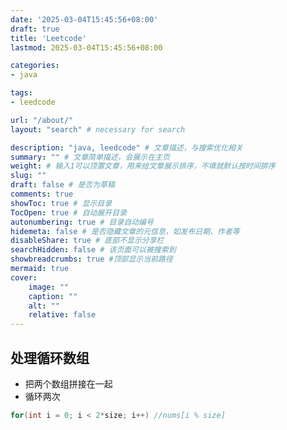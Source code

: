 ```yaml
---
date: '2025-03-04T15:45:56+08:00'
draft: true
title: 'Leetcode'
lastmod: 2025-03-04T15:45:56+08:00

categories:
- java

tags:
- leedcode

url: "/about/"
layout: "search" # necessary for search

description: "java, leedcode" # 文章描述，与搜索优化相关
summary: "" # 文章简单描述，会展示在主页
weight: # 输入1可以顶置文章，用来给文章展示排序，不填就默认按时间排序
slug: ""
draft: false # 是否为草稿
comments: true
showToc: true # 显示目录
TocOpen: true # 自动展开目录
autonumbering: true # 目录自动编号
hidemeta: false # 是否隐藏文章的元信息，如发布日期、作者等
disableShare: true # 底部不显示分享栏
searchHidden: false # 该页面可以被搜索到
showbreadcrumbs: true #顶部显示当前路径
mermaid: true
cover:
    image: ""
    caption: ""
    alt: ""
    relative: false
---
```

## 处理循环数组
- 把两个数组拼接在一起
- 循环两次
```java
for(int i = 0; i < 2*size; i++) //nums[i % size]
```